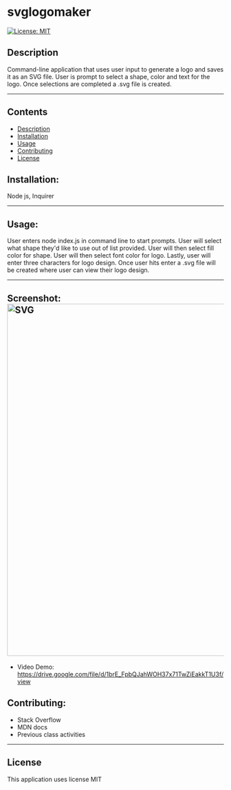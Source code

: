 # svglogomaker
[![License: MIT](https://img.shields.io/badge/License-MIT-yellow.svg)](https://opensource.org/licenses/MIT)

## Description
Command-line application that uses user input to generate a logo and saves it as an SVG file. User is prompt to select a shape, color and text for the logo. Once selections are completed a .svg file is created. 

---
## Contents
- [Description](#description)
- [Installation](#installation)
- [Usage](#usage)
- [Contributing](#contributing)
- [License](#license)




## Installation:
Node js, Inquirer

---

## Usage:
User enters node index.js in command line to start prompts. User will select what shape they'd like to use out of list provided. User will then select fill color for shape. User will then select font color for logo. Lastly, user will enter three characters for logo design. Once user hits enter a .svg file will be created where user can view their logo design. 

---

## Screenshot: <img width="818" alt="SVG" src="https://github.com/elainefmartinez/svglogomaker/assets/85318206/c4be01f0-b65c-49be-ab4d-8092e8d91ad6">

- Video Demo: https://drive.google.com/file/d/1brE_FpbQJahWOH37x71TwZiEakkT1U3f/view


## Contributing:
- Stack Overflow
- MDN docs
- Previous class activities


---


 ## License
This application uses license MIT
    
